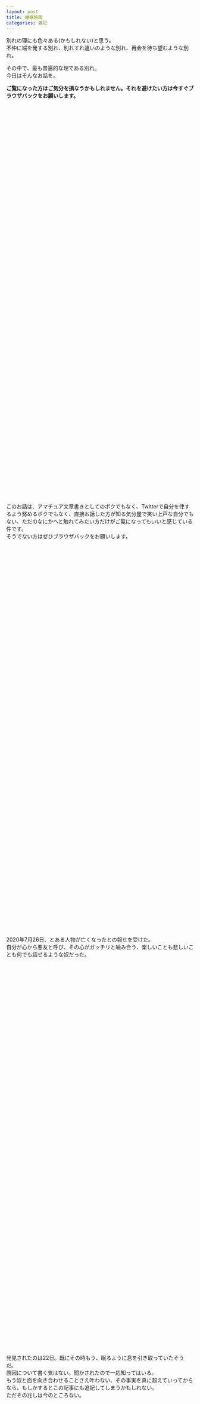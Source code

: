 ```yaml
---
layout: post
title: 睡眠時間
categories: 雑記
---
```


別れの理にも色々ある(かもしれない)と思う。  
不仲に端を発する別れ、別れすれ違いのような別れ、再会を待ち望むような別れ。

その中で、最も普遍的な理である別れ。  
今日はそんなお話を。

**ご覧になった方はご気分を損なうかもしれません。それを避けたい方は今すぐブラウザバックをお願いします。**  
　  
　  
　  
　  
　  
　  
　  
　  
　  
　  
　  
　  
　  
　  
　  
　  
　  
　  
　  
　  
　  
　  
　  
　  
　  
　  
　  
　  
　  
　  
　  
　  
　  
　  
　  
　  
　  
　  
　  
　  
　  
　  
　  
　  
　  
　  
　  
　  
　  
　  
　  
　  
　  
　  
このお話は、アマチュア文章書きとしてのボクでもなく、Twitterで自分を律するよう努めるボクでもなく、直接お話した方が知る気分屋で笑い上戸な自分でもない、ただのなにかへと触れてみたい方だけがご覧になってもいいと感じている件です。  
そうでない方はぜひブラウザバックをお願いします。
　  
　  
　  
　  
　  
　  
　  
　  
　  
　  
　  
　  
　  
　  
　  
　  
　  
　  
　  
　  
　  
　  
　  
　  
　  
　  
　  
　  
　  
　  
　  
　  
　  
　  
　  
　  
　  
　  
　  
　  
　  
　  
　  
　  
　  
　  
　  
　  
　  
　  
　  
　  
　  
　  
2020年7月26日、とある人物が亡くなったとの報せを受けた。  
自分が心から悪友と呼び、その心がガッチリと噛み合う、楽しいことも悲しいことも何でも話せるような奴だった。
　  
　  
　  
　  
　  
　  
　  
　  
　  
　  
　  
　  
　  
　  
　  
　  
　  
　  
　  
　  
　  
　  
　  
　  
　  
　  
　  
　  
　  
　  
　  
　  
　  
　  
　  
　  
　  
　  
　  
　  
　  
　  
　  
　  
　  
　  
　  
　  
　  
　  
　  
　  
　  
　  
発見されたのは22日。既にその時もう、眠るように息を引き取っていたそうだ。  
原因について書く気はない。聞かされたので一応知ってはいる。  
もう奴と面を向き合わせることさえ叶わない、その事実を真に超えていってからなら、もしかするとこの記事にも追記してしまうかもしれない。  
ただその兆しは今のところない。
　  
　  
　  
　  
　  
　  
　  
　  
　  
　  
　  
　  
　  
　  
　  
　  
　  
　  
　  
　  
　  
　  
　  
　  
　  
　  
　  
　  
　  
　  
　  
　  
　  
　  
　  
　  
　  
　  
　  
　  
　  
　  
　  
　  
　  
　  
　  
　  
　  
　  
　  
　  
　  
　  
様々な事情で、自分の住む場所からは幾分遠くにいる。目前に赴き、手を合わせることだってできていないのだ。  
縦んばそうして奴のもとへと向かったところで、もうだらだらと駄弁ることすらできない現実を受け入れられるかどうかも定かでない。
　  
　  
　  
　  
　  
　  
　  
　  
　  
　  
　  
　  
　  
　  
　  
　  
　  
　  
　  
　  
　  
　  
　  
　  
　  
　  
　  
　  
　  
　  
　  
　  
　  
　  
　  
　  
　  
　  
　  
　  
　  
　  
　  
　  
　  
　  
　  
　  
　  
　  
　  
　  
　  
　  
物語の登場人物のようには、そうそう上手くいかなかった。  
あの日からも世界は回り、自分の周囲だって回っていく。  
そして自分の身体はまたそれと同じように、世界に合わせて動き続ける。  
置いていかれたままなのは心だけだ。ふと足を止めた時、自分の中でだけまだ不確かな事実が、空っぽとして心中に隙間を生む。  
奴と共にした時間を大事に、 前を向いていけるか……今の自分は、まだ分からない。  
　  
　  
　  
　  
　  
　  
　  
　  
　  
　  
　  
　  
　  
　  
　  
　  
　  
　  
　  
　  
　  
　  
　  
　  
　  
　  
　  
　  
　  
　  
　  
　  
　  
　  
　  
　  
　  
　  
　  
　  
　  
　  
　  
　  
　  
　  
　  
　  
　  
　  
　  
　  
　  
　  
何かの手違いで一気にここまで来てしまった方。どうかこの記事からブラウザバックしてください。お願いします。  
最後までご覧くださった方。今日ここに書き残した人物のことだけをどうか心の片隅に置いていただければ嬉しく思います。
